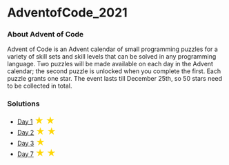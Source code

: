 # AdventofCode_2021
### About Advent of Code
Advent of Code is an Advent calendar of small programming puzzles for a variety of skill sets and skill levels that can be solved in any programming language.
Two puzzles will be made available on each day in the Advent calendar; the second puzzle is unlocked when you complete the first. Each puzzle grants one star.
The event lasts till December 25th, so 50 stars need to be collected in total.

### Solutions
<ul>
  <li><a href = "https://github.com/Santhoshi-Ravi/AdventofCode_2021/blob/main/Solutions/Day1_solution.py">Day 1</a>  <span style="font-size:150%;color:#FFD700;">&starf;</span> <span style="font-size:150%;color:#FFD700;">&starf;</span></li>
  <li><a href = "https://github.com/Santhoshi-Ravi/AdventofCode_2021/blob/main/Solutions/Day2_solution.py">Day 2</a> <span style="font-size:150%;color:#FFD700;">&starf;</span> <span style="font-size:150%;color:#FFD700;">&starf;</span></li>
  <li><a href = "https://github.com/Santhoshi-Ravi/AdventofCode_2021/blob/main/Solutions/Day3_solution.py">Day 3</a> <span style="font-size:150%;color:#FFD700;">&starf;</span></li>
  <li><a href = "https://github.com/Santhoshi-Ravi/AdventofCode_2021/blob/main/Solutions/Day7_solution.py">Day 7</a> <span style="font-size:150%;color:#FFD700;">&starf;</span> <span style="font-size:150%;color:#FFD700;">&starf;</span></li>
